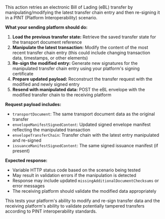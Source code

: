 This action retries an electronic Bill of Lading (eBL) transfer by manipulating/modifying the latest transfer chain
entry and then re-signing it in a PINT (Platform Interoperability) scenario.

**What your sending platform should do:**

1. **Load the previous transfer state:** Retrieve the saved transfer state for the transport document reference
2. **Manipulate the latest transaction:** Modify the content of the most recent transfer chain entry (this could include
   changing transaction data, timestamps, or other elements)
3. **Re-sign the modified entry:** Generate new signatures for the manipulated transfer chain entry using your
   platform's signing certificate
4. **Prepare updated payload:** Reconstruct the transfer request with the modified and newly signed entry
5. **Resend with manipulated data:** POST the eBL envelope with the modified transfer chain to the receiving platform

**Request payload includes:**

- `transportDocument`: The same transport document data as the original transfer
- `envelopeManifestSignedContent`: Updated signed envelope manifest reflecting the manipulated transaction
- `envelopeTransferChain`: Transfer chain with the latest entry manipulated and re-signed
- `issuanceManifestSignedContent`: The same signed issuance manifest (if present)

**Expected response:**

- Variable HTTP status code based on the scenario being tested
- May result in validation errors if the manipulation is detected
- Response may include updated `missingAdditionalDocumentChecksums` or error messages
- The receiving platform should validate the modified data appropriately

This tests your platform's ability to modify and re-sign transfer data and the receiving platform's ability to validate
potentially tampered transfers according to PINT interoperability standards.